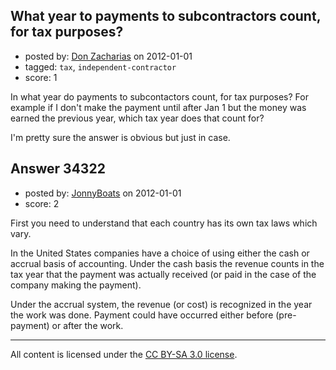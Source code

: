 ## What year to payments to subcontractors count, for tax purposes?

- posted by: [Don Zacharias](https://stackexchange.com/users/-1/1019-don-zacharias) on 2012-01-01
- tagged: `tax`, `independent-contractor`
- score: 1

In what year do payments to subcontactors count, for tax purposes? For example if I don't make the payment until after Jan 1 but the money was earned the previous year, which tax year does that count for?

I'm pretty sure the answer is obvious but just in case.


## Answer 34322

- posted by: [JonnyBoats](https://stackexchange.com/users/-1/3100-jonnyboats) on 2012-01-01
- score: 2

First you need to understand that each country has its own tax laws which vary.

In the United States companies have a choice of using either the cash or accrual basis of accounting. Under the cash basis the revenue counts in the tax year that the payment was actually received (or paid in the case of the company making the payment).

Under the accrual system, the revenue (or cost) is recognized in the year the work was done. Payment could have occurred either before (pre-payment) or after the work.



---

All content is licensed under the [CC BY-SA 3.0 license](https://creativecommons.org/licenses/by-sa/3.0/).
